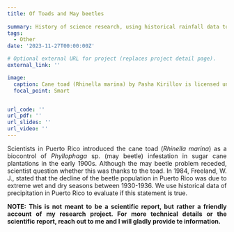 ```yaml
---
title: Of Toads and May beetles
 
summary: History of science research, using historical rainfall data to evaluate popular believe of cane toads and may beetles in Puerto Rico during the 1930's.
tags:
  - Other
date: '2023-11-27T00:00:00Z'

# Optional external URL for project (replaces project detail page).
external_link: ''

image:
  caption: Cane toad (Rhinella marina) by Pasha Kirillov is licensed under CC BY-SA 2.0. 
  focal_point: Smart


url_code: ''
url_pdf: ''
url_slides: ''
url_video: ''
---
```


<p style='text-align: justify;'> Scientists in Puerto Rico introduced the cane toad (<em>Rhinella marina</em>) as a biocontrol of <em>Phyllophaga</em> sp. (may beetle) infestation in sugar cane plantations in the early 1900s. Although the may beetle problem receded, scientist question whether this was thanks to the toad. In 1984, Freeland, W. J., stated that the decline of the beetle population in Puerto Rico was due to extreme wet and dry seasons between 1930-1936. We use historical data of precipitation in Puerto Rico to evaluate if this statement is true.

<p style='text-align: justify;'><strong> NOTE: This is not meant to be a scientific report, but rather a friendly account of my research project. For more technical details or the scientific report, reach out to me and I will gladly provide te information. </strong>
</p>